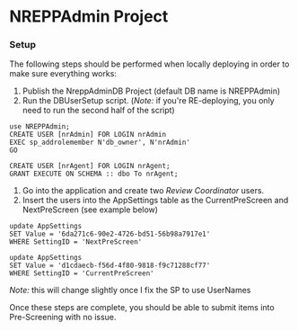 # NREPPAdmin Project

### Setup

The following steps should be performed when locally deploying in order to make sure everything works:
 1. Publish the NreppAdminDB Project (default DB name is NREPPAdmin)
 1. Run the DBUserSetup script. (_Note:_ if you're RE-deploying, you only need to run the second half of the script)
   ```
  use NREPPAdmin;
  CREATE USER [nrAdmin] FOR LOGIN nrAdmin
  EXEC sp_addrolemember N'db_owner', N'nrAdmin'
  GO

  CREATE USER [nrAgent] FOR LOGIN nrAgent;
  GRANT EXECUTE ON SCHEMA :: dbo To nrAgent;
  ```
 1. Go into the application and create two _Review Coordinator_ users.
 1. Insert the users into the AppSettings table as the CurrentPreScreen and NextPreScreen (see example below)
  ```
  update AppSettings
  SET Value = '6da271c6-90e2-4726-bd51-56b98a7917e1'
  WHERE SettingID = 'NextPreScreen'

  update AppSettings
  SET Value = 'd1cdaecb-f56d-4f80-9818-f9c71288cf77'
  WHERE SettingID = 'CurrentPreScreen'
  ```
  _Note:_ this will change slightly once I fix the SP to use UserNames
  
Once these steps are complete, you should be able to submit items into Pre-Screening with no issue.

